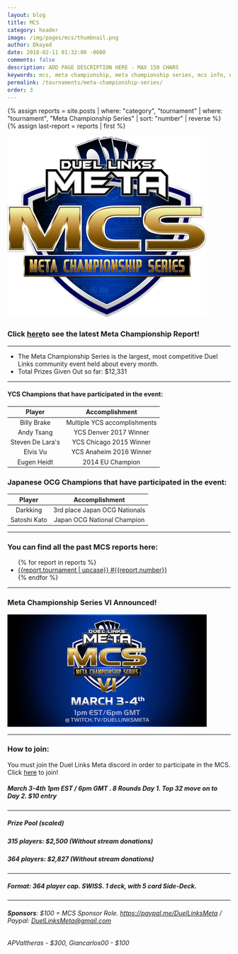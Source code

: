 ```yaml
---
layout: blog
title: MCS
category: header
image: /img/pages/mcs/thumbnail.png
author: Dkayed
date: 2018-02-11 01:32:00 -0600
comments: false
description: ADD PAGE DESCRIPTION HERE - MAX 150 CHARS
keywords: mcs, meta championship, meta championship series, mcs info, next mcs, mcs time
permalink: /tournaments/meta-championship-series/
order: 3
---
```


{% assign reports = site.posts | where: "category", "tournament" | where: "tournament", "Meta Championship Series" | sort: "number" | reverse %}
{% assign last-report = reports | first %}

<img src="/img/logos/mcs_logo_medium.png" class="mx-auto d-block mcs-logo">

### Click [here]({{last-report.url}})to see the latest Meta Championship Report!

---

* The Meta Championship Series is the largest, most competitive Duel Links community event held about every month.
* Total Prizes Given Out so far: $12,331

---

#### YCS Champions that have participated in the event:

| Player | Accomplishment |
|:----------:|:----------:|
| Billy Brake | Multiple YCS accomplishments |
| Andy Tsang | YCS Denver 2017 Winner |
| Steven De Lara's | YCS Chicago 2015 Winner |
| Elvis Vu | YCS Anaheim 2016 Winner |
| Eugen Heidt | 2014 EU Champion |

### Japanese OCG Champions that have participated in the event:

| Player | Accomplishment | 
|:----------:|:----------:|
| Darkking | 3rd place Japan OCG Nationals |
| Satoshi Kato | Japan OCG National Champion |

---

<div class="section center">
    <h3>You can find all the past MCS reports here:</h3>
    <ul>
        {% for report in reports %}
            <li><a href="{{report.url}}">{{report.tournament | upcase}} #{{report.number}}</a></li>
        {% endfor %}
    </ul>     
</div>

---

### Meta Championship Series VI Announced!

![](/img/logos/Teaser_VI.jpg)

---

### How to join: 
You must join the Duel Links Meta discord in order to participate in the MCS. Click [here](/discord/) to join!

##### March 3-4th 1pm EST / 6pm GMT . 8 Rounds Day 1. Top 32 move on to Day 2. $10 entry
---------
##### **Prize Pool** (scaled)
##### 315 players: $2,500 (Without stream donations)
##### 364 players: $2,827 (Without stream donations)
---------
##### **Format**: 364 player cap. SWISS. 1 deck, with 5 card Side-Deck.
---------
###### **Sponsors**: $100 = MCS Sponsor Role. https://paypal.me/DuelLinksMeta / Paypal: DuelLinksMeta@gmail.com
###### APValtheras - $300, Giancarlos00 - $100


